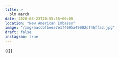 ```yaml
---
title: >
  blm march
date: 2020-08-23T20:55:55+00:00
location: "New American Embassy"
image: "/img/aaccbfbeea7e1f4695a49002df46ffa3.jpg"
draft: false
instagram: true
---
```


{{<photo src="/img/aaccbfbeea7e1f4695a49002df46ffa3.jpg">}}
